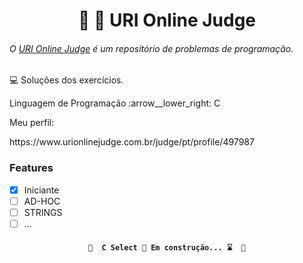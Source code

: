 <h1 align="center">🚀 🚀 URI Online Judge</h1>

<h6> O <a href="https://www.urionlinejudge.com.br/judge/pt">URI Online Judge</a> é um repositório de problemas de programação. </h6>

<p>💻  Soluções dos exercícios. </p>
<p> Linguagem de Programação :arrow__lower_right: C</p>

<p>Meu perfil:</p>

<p>https://www.urionlinejudge.com.br/judge/pt/profile/497987</p>

### Features

- [x] Iniciante
- [ ] AD-HOC
- [ ] STRINGS
- [ ] ...

<h4 align="center"> 
  
	🚧  C Select 🚀 Em construção... ⌛  🚧
</h4>


